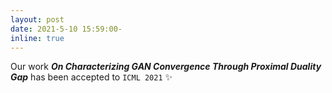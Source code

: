 ```yaml
---
layout: post
date: 2021-5-10 15:59:00-
inline: true
---
```


Our work <b><i> On Characterizing GAN Convergence Through Proximal Duality Gap</i></b> has been accepted to `ICML 2021` :sparkles: